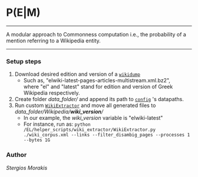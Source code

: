 # P(E|M)

***

A modular approach to Commonness computation i.e., the probability of a mention referring to a Wikipedia entity.

***

### Setup steps

1. Download desired edition and version of a [`wikidump`](https://dumps.wikimedia.org/elwiki/)
	+ Such as, "elwiki-latest-pages-articles-multistream.xml.bz2",  
	where "el" and "latest" stand for edition and version of Greek Wikipedia respectively.
1. Create folder *data_folder/* and append its path to [`config`](EL/config.py) 's datapaths.
1. Run custom [`WikiExtractor`](EL/helper_scripts/wiki_extractor/WikiExtractor.py) and move all generated files to *data_folder/Wikipedia/__wiki_version__/*
	+ In our example, the *wiki_version* variable is "elwiki-latest"
	+ For instance, run as: `python /EL/helper_scripts/wiki_extractor/WikiExtractor.py ./wiki_corpus.xml --links --filter_disambig_pages --processes 1 --bytes 1G`

### Author

*Stergios Morakis*